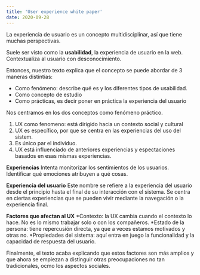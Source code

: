 ```yaml
---
title: 'User experience white paper' 
date: 2020-09-28
---
```

La experiencia de usuario es un concepto multidisciplinar, así que tiene muchas perspectivas.

Suele ser visto como la **usabilidad**, la experiencia de usuario en la web. Contextualiza al usuario con desconocimiento.

Entonces, nuestro texto explica que el concepto se puede abordar de 3 maneras distintias:
* Como fenómeno: describe qué es y los diferentes tipos de usabilidad.
* Como concepto de estudio
* Como prácticas, es decir poner en práctica la experiencia del usuario

Nos centramos en los dos conceptos como fenómeno práctico.

1. UX como fenomeno: está dirigido hacia un contexto social y cultural
2. UX es específico, por que se centra en las experiencias del uso del sistem.
3. Es único par el individuo.
4. UX está influenciado de anteriores experiencias y espectaciones basados en esas mismas experiencias.

**Experiencias**
Intenta monitorizar los sentimientos de los usuarios. Identificar qué emociones atribuyen a qué cosas.

**Experiencia del usuario**
Este nombre se refiere a la experiencia del usuario desde el principio hasta el final de su interacción con el sistema.
Se centra en ciertas experiencias que se pueden vivir mediante la navegación o la experiencia final.

**Factores que afectan al UX**
*Contexto: la UX cambia cuando el contexto lo hace. No es lo mismo trabajar solo o con los compañeros.
*Estado de la persona: tiene repercusión directa, ya que a veces estamos motivados y otras no.
*Propiedades del sistema: aquí entra en juego la funcionalidad y la capacidad de respuesta del usuario. 

Finalmente, el texto acaba explicando que estos factores son más amplios y que ahora se empiezan a distinguir otras preocupaciones no tan 
tradicionales, ocmo los aspectos sociales. 